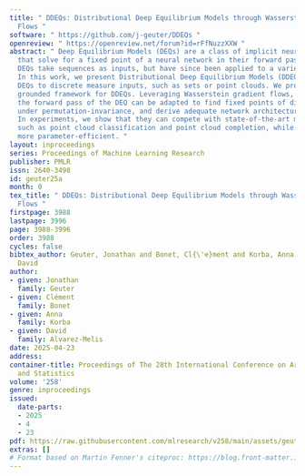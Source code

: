 ```yaml
---
title: " DDEQs: Distributional Deep Equilibrium Models through Wasserstein Gradient
  Flows "
software: " https://github.com/j-geuter/DDEQs "
openreview: " https://openreview.net/forum?id=rFfNuzzXXW "
abstract: " Deep Equilibrium Models (DEQs) are a class of implicit neural networks
  that solve for a fixed point of a neural network in their forward pass. Traditionally,
  DEQs take sequences as inputs, but have since been applied to a variety of data.
  In this work, we present Distributional Deep Equilibrium Models (DDEQs), extending
  DEQs to discrete measure inputs, such as sets or point clouds. We provide a theoretically
  grounded framework for DDEQs. Leveraging Wasserstein gradient flows, we show how
  the forward pass of the DEQ can be adapted to find fixed points of discrete measures
  under permutation-invariance, and derive adequate network architectures for DDEQs.
  In experiments, we show that they can compete with state-of-the-art models in tasks
  such as point cloud classification and point cloud completion, while being significantly
  more parameter-efficient. "
layout: inproceedings
series: Proceedings of Machine Learning Research
publisher: PMLR
issn: 2640-3498
id: geuter25a
month: 0
tex_title: " DDEQs: Distributional Deep Equilibrium Models through Wasserstein Gradient
  Flows "
firstpage: 3988
lastpage: 3996
page: 3988-3996
order: 3988
cycles: false
bibtex_author: Geuter, Jonathan and Bonet, Cl{\'e}ment and Korba, Anna and Alvarez-Melis,
  David
author:
- given: Jonathan
  family: Geuter
- given: Clément
  family: Bonet
- given: Anna
  family: Korba
- given: David
  family: Alvarez-Melis
date: 2025-04-23
address:
container-title: Proceedings of The 28th International Conference on Artificial Intelligence
  and Statistics
volume: '258'
genre: inproceedings
issued:
  date-parts:
  - 2025
  - 4
  - 23
pdf: https://raw.githubusercontent.com/mlresearch/v258/main/assets/geuter25a/geuter25a.pdf
extras: []
# Format based on Martin Fenner's citeproc: https://blog.front-matter.io/posts/citeproc-yaml-for-bibliographies/
---
```

